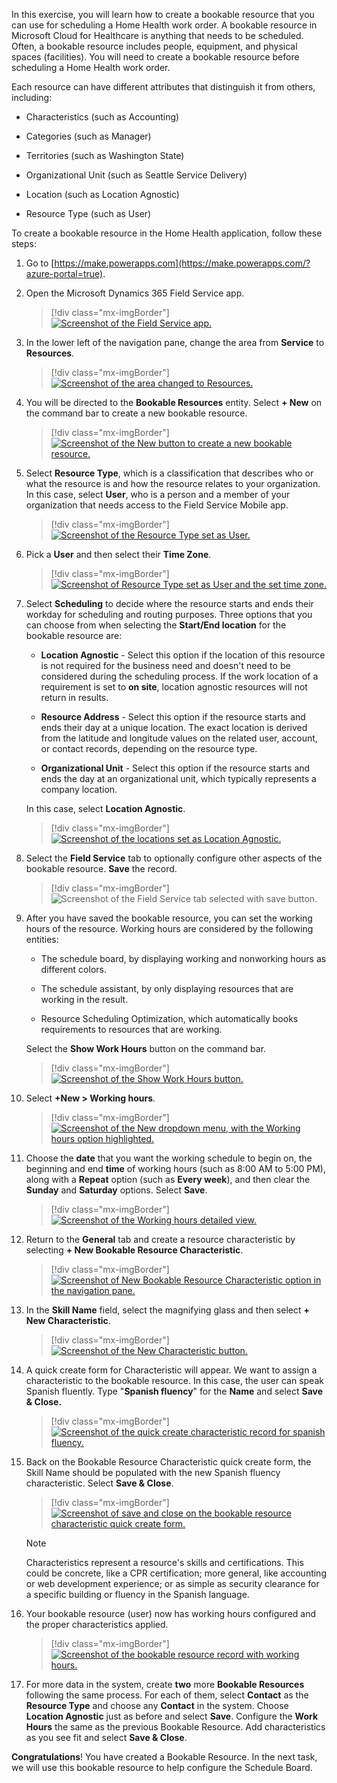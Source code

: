 In this exercise, you will learn how to create a bookable resource that you can use for scheduling a Home Health work order. A bookable resource in Microsoft Cloud for Healthcare is anything that needs to be scheduled. Often, a bookable resource includes people, equipment, and physical spaces (facilities). You will need to create a bookable resource before scheduling a Home Health work order.

Each resource can have different attributes that distinguish it from others, including:

- Characteristics (such as Accounting)
	
- Categories (such as Manager)
	
- Territories (such as Washington State)
	
- Organizational Unit (such as Seattle Service Delivery)
	
- Location (such as Location Agnostic)
	
- Resource Type (such as User)

To create a bookable resource in the Home Health application, follow these steps:

1.  Go to [https://make.powerapps.com](https://make.powerapps.com/?azure-portal=true).

1.  Open the Microsoft Dynamics 365 Field Service app.

	> [!div class="mx-imgBorder"]
	> [![Screenshot of the Field Service app.](../media/field-service.png)](../media/field-service.png#lightbox)

1.  In the lower left of the navigation pane, change the area from **Service** to **Resources**.

	> [!div class="mx-imgBorder"]
	> [![Screenshot of the area changed to Resources.](../media/resources.png)](../media/resources.png#lightbox)

1.  You will be directed to the **Bookable Resources** entity. Select **+ New** on the command bar to create a new bookable resource.

	> [!div class="mx-imgBorder"]
	> [![Screenshot of the New button to create a new bookable resource.](../media/new-bookable-resource.png)](../media/new-bookable-resource.png#lightbox)

1.  Select **Resource Type**, which is a classification that describes who or what the resource is and how the resource relates to your organization. In this case, select **User**, who is a person and a member of your organization that needs access to the Field Service Mobile app.

	> [!div class="mx-imgBorder"]
	> [![Screenshot of the Resource Type set as User.](../media/user.png)](../media/user.png#lightbox)

1.  Pick a **User** and then select their **Time Zone**.

	> [!div class="mx-imgBorder"]
	> [![Screenshot of Resource Type set as User and the set time zone.](../media/user-resource-type.png)](../media/user-resource-type.png#lightbox)

1.  Select **Scheduling** to decide where the resource starts and ends their workday for scheduling and routing purposes. Three options that you can choose from when selecting the **Start/End location** for the bookable resource are:

	-   **Location Agnostic** - Select this option if the location of this resource is not required for the business need and doesn't need to be considered during the scheduling process. If the work location of a requirement is set to **on site**, location agnostic resources will not return in results.
	
	-   **Resource Address** - Select this option if the resource starts and ends their day at a unique location. The exact location is derived from the latitude and longitude values on the related user, account, or contact records, depending on the resource type. 
	
	-   **Organizational Unit** - Select this option if the resource starts and ends the day at an organizational unit, which typically represents a company location.

	In this case, select **Location Agnostic**.

	> [!div class="mx-imgBorder"]
	> [![Screenshot of the locations set as Location Agnostic.](../media/location-agnostic.png)](../media/location-agnostic.png#lightbox)

1.  Select the **Field Service** tab to optionally configure other aspects of the bookable resource. **Save** the record.

	> [!div class="mx-imgBorder"]
	> ![Screenshot of the Field Service tab selected with save button.](../media/field-service-save.png)

1.  After you have saved the bookable resource, you can set the working hours of the resource. Working hours are considered by the following entities:

	-   The schedule board, by displaying working and nonworking hours as different colors.
	
	-   The schedule assistant, by only displaying resources that are working in the result.
	
	-   Resource Scheduling Optimization, which automatically books requirements to resources that are working.

	Select the **Show Work Hours** button on the command bar.

	> [!div class="mx-imgBorder"]
	> [![Screenshot of the Show Work Hours button.](../media/show-work-hours.png)](../media/show-work-hours.png#lightbox)

1. Select **+New > Working hours**.

	> [!div class="mx-imgBorder"]
	> [![Screenshot of the New dropdown menu, with the Working hours option highlighted.](../media/working-hours.png)](../media/working-hours.png#lightbox)

1. Choose the **date** that you want the working schedule to begin on, the beginning and end **time** of working hours (such as 8:00 AM to 5:00 PM), along with a **Repeat** option (such as **Every week**), and then clear the **Sunday** and **Saturday** options. Select **Save**.

	> [!div class="mx-imgBorder"]
	> [![Screenshot of the Working hours detailed view.](../media/work-hour-details.png)](../media/work-hour-details.png#lightbox)

1. Return to the **General** tab and create a resource characteristic by selecting **+ New Bookable Resource Characteristic**.

	> [!div class="mx-imgBorder"]
	> [![Screenshot of New Bookable Resource Characteristic option in the navigation pane.](../media/new-bookable-resource-characteristic.png)](../media/new-bookable-resource-characteristic.png#lightbox)

1. In the **Skill Name** field, select the magnifying glass and then select **+ New Characteristic**.

	> [!div class="mx-imgBorder"]
	> [![Screenshot of the New Characteristic button.](../media/new-characteristic.png)](../media/new-characteristic.png#lightbox)

1. A quick create form for Characteristic will appear. We want to assign a characteristic to the bookable resource. In this case, the user can speak Spanish fluently. Type "**Spanish fluency**" for the **Name** and select **Save & Close.**

	> [!div class="mx-imgBorder"]
	> [![Screenshot of the quick create characteristic record for spanish fluency.](../media/characteristic-spanish.png)](../media/characteristic-spanish.png#lightbox)

1. Back on the Bookable Resource Characteristic quick create form, the Skill Name should be populated with the new Spanish fluency characteristic. Select **Save & Close**.

	> [!div class="mx-imgBorder"]
	> [![Screenshot of save and close on the bookable resource characteristic quick create form.](../media/save-close.png)](../media/save-close.png#lightbox)

	> [!NOTE]
	> Characteristics represent a resource's skills and certifications. This could be concrete, like a CPR certification; more general, like accounting or web development experience; or as simple as security clearance for a specific building or fluency in the Spanish language.

1. Your bookable resource (user) now has working hours configured and the proper characteristics applied.

	> [!div class="mx-imgBorder"]
	> [![Screenshot of the bookable resource record with working hours.](../media/bookable-resource-hours.png)](../media/bookable-resource-hours.png#lightbox)

1. For more data in the system, create **two** more **Bookable Resources** following the same process. For each of them, select **Contact** as the **Resource Type** and choose any **Contact** in the system. Choose **Location Agnostic** just as before and select **Save**. Configure the **Work Hours** the same as the previous Bookable Resource. Add characteristics as you see fit and select **Save & Close**.

**Congratulations**! You have created a Bookable Resource. In the next task, we will use this bookable resource to help configure the Schedule Board.


